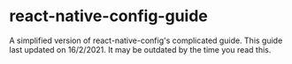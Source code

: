# react-native-config-guide
A simplified version of react-native-config's complicated guide.
This guide last updated on 16/2/2021. It may be outdated by the time you read this.
